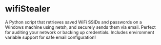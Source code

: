 # wifiStealer
A Python script that retrieves saved WiFi SSIDs and passwords on a Windows machine using netsh, and securely sends them via email. Perfect for auditing your network or backing up credentials. Includes environment variable support for safe email configuration!
